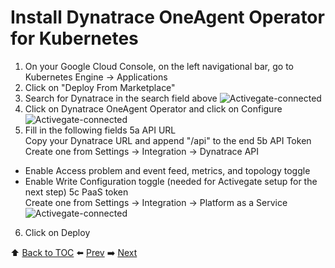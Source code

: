 # Install Dynatrace OneAgent Operator for Kubernetes

1. On your Google Cloud Console, on the left navigational bar, go to Kubernetes Engine -> Applications
2. Click on "Deploy From Marketplace"
3. Search for Dynatrace in the search field above
![Activegate-connected](https://github.com/Dynatrace-APAC/Workshop-Kubernetes/blob/master/assets/operator.png)
4. Click on Dynatrace OneAgent Operator and click on Configure
![Activegate-connected](https://github.com/Dynatrace-APAC/Workshop-Kubernetes/blob/master/assets/operator-1.png)
5. Fill in the following fields
5a API URL <br>
Copy your Dynatrace URL and append "/api" to the end
5b API Token <br>
Create one from Settings -> Integration -> Dynatrace API
- Enable Access problem and event feed, metrics, and topology toggle
- Enable Write Configuration toggle (needed for Activegate setup for the next step)
5c PaaS token <br>
Create one from Settings -> Integration -> Platform as a Service
![Activegate-connected](https://github.com/Dynatrace-APAC/Workshop-Kubernetes/blob/master/assets/operator-2.png)
6. Click on Deploy

:arrow_up: [Back to TOC](/README.md) :arrow_left: [Prev](../lab2/README.md)   :arrow_right: [Next](../lab4/README.md)  

